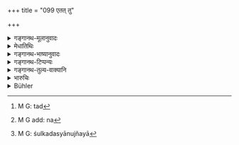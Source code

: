 +++
title = "099 एतत् तु"

+++

<details><summary>गङ्गानथ-मूलानुवादः</summary>

Good men, both ancient and modern, have never committed the act, that having promised to one they gave her to another.—(99)
</details>

<details><summary>मेधातिथिः</summary>

यद्[^२५६] उक्तं "गृहीते शुल्के[^२५७] कन्येच्छायां सत्यां मृते तु शुल्कदे ऽस्या अन्यत्र दानम्" इति, तन् निषेधति । **यद् अन्यस्य** शुल्कदस्य **प्रतिज्ञाय**[^२५८] **पुनर् अन्यस्मै दीयते** पुनः शुल्कं गृहीत्वेति वरं स्वयंवरं तु कारयेत् कन्या । एष एवार्थः ॥ ९.९९ ॥ 


[^२५८]:
     M G: śulkadasyānujñayā


[^२५७]:
     M G add: na


[^२५६]:
     M G: tad
</details>

<details><summary>गङ्गानथ-भाष्यानुवादः</summary>

It has been declared above that—‘when the nuptial fee has been received, and the giver of the fee has died, the girl may be given to another man, if she consents.’ This is what is forbidden by the present text,—*i.e*., the act. of promising the girl to man who has paid the fee, and then to give her to another after receiving a fee from him.

What is meant is that in such cases the girl should be made to choose her own husband.—(99)
</details>

<details><summary>गङ्गानथ-टिप्पन्यः</summary>

This verse is quoted in *Saṃskāramayūkha* (p. 104), which says that this refers to cases where no defects have been discovered in the bride-groom;—in *Saṃskāra-ratnamālā* (p. 503), which has the same note;—and in *Smṛticandrikā* (Saṃskāra, p. 218), which says that this refers to cases where the bride-groom has no defects.
</details>

<details><summary>गङ्गानथ-तुल्य-वाक्यानि</summary>

**(verses 9.98-100)  
**

See Comparative notes for [Verse 9.98].
</details>

<details><summary>भारुचिः</summary>

अनेन दानम् अन्यत्र नास्ति । प्रकृतापेक्षम् एतत् ॥ ९.९९ ॥
</details>

<details><summary>Bühler</summary>

099	Neither ancients nor moderns who were good men have done such (a deed) that, after promising (a daughter) to one man, they have her to another;
</details>
